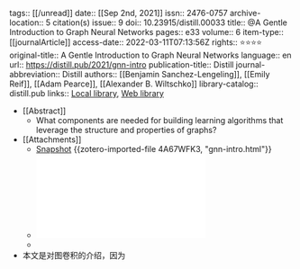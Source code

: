tags:: [[/unread]]
date:: [[Sep 2nd, 2021]]
issn:: 2476-0757
archive-location:: 5 citation(s)
issue:: 9
doi:: 10.23915/distill.00033
title:: @A Gentle Introduction to Graph Neural Networks
pages:: e33
volume:: 6
item-type:: [[journalArticle]]
access-date:: 2022-03-11T07:13:56Z
rights:: ⭐⭐⭐⭐
original-title:: A Gentle Introduction to Graph Neural Networks
language:: en
url:: https://distill.pub/2021/gnn-intro
publication-title:: Distill
journal-abbreviation:: Distill
authors:: [[Benjamin Sanchez-Lengeling]], [[Emily Reif]], [[Adam Pearce]], [[Alexander B. Wiltschko]]
library-catalog:: distill.pub
links:: [Local library](zotero://select/library/items/QG539KZ2), [Web library](https://www.zotero.org/users/8746250/items/QG539KZ2)

- [[Abstract]]
	- What components are needed for building learning algorithms that leverage the structure and properties of graphs?
- [[Attachments]]
	- [Snapshot](https://distill.pub/2021/gnn-intro/) {{zotero-imported-file 4A67WFK3, "gnn-intro.html"}}
	- ![A Gentle Introduction to Graph Neural Networks.pdf](../assets/A_Gentle_Introduction_to_Graph_Neural_Networks_1647182508093_0.pdf)
	-
- 本文是对图卷积的介绍，因为